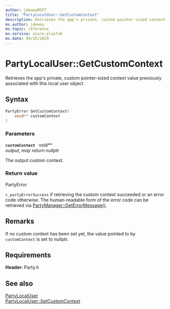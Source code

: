 ```yaml
---
author: jdeweyMSFT
title: "PartyLocalUser::GetCustomContext"
description: Retrieves the app's private, custom pointer-sized context value previously associated with this local user object.
ms.author: jdewey
ms.topic: reference
ms.service: azure-playfab
ms.date: 09/25/2019
---
```


# PartyLocalUser::GetCustomContext  

Retrieves the app's private, custom pointer-sized context value previously associated with this local user object.  

## Syntax  
  
```cpp
PartyError GetCustomContext(  
    void** customContext  
)  
```  
  
### Parameters  
  
**`customContext`** &nbsp; void**  
*output, may return nullptr*  
  
The output custom context.  
  
  
### Return value  
PartyError
  
```c_partyErrorSuccess``` if retrieving the custom context succeeded or an error code otherwise. The human-readable form of the error code can be retrieved via [PartyManager::GetErrorMessage()](../../PartyManager/methods/partymanager_geterrormessage.md).
  
## Remarks  
  
If no custom context has been set yet, the value pointed to by `customContext` is set to nullptr.
  
## Requirements  
  
**Header:** Party.h
  
## See also  
[PartyLocalUser](../partylocaluser.md)  
[PartyLocalUser::SetCustomContext](partylocaluser_setcustomcontext.md)
  
  
